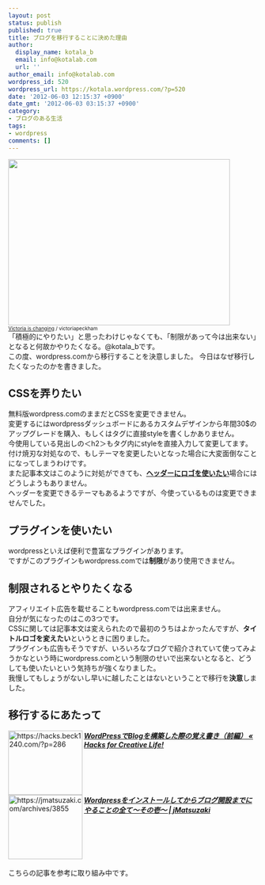 ```yaml
---
layout: post
status: publish
published: true
title: ブログを移行することに決めた理由
author:
  display_name: kotala_b
  email: info@kotalab.com
  url: ''
author_email: info@kotalab.com
wordpress_id: 520
wordpress_url: https://kotala.wordpress.com/?p=520
date: '2012-06-03 12:15:37 +0900'
date_gmt: '2012-06-03 03:15:37 +0900'
category:
- ブログのある生活
tags:
- wordpress
comments: []
---
```

<p><a href="https://kotalab.com/wp-content/uploads/change_120605.jpg" target="_blank"><img src="https://kotalab.com/wp-content/uploads/change_120605.jpg" alt="" title="change_120605" width="448" height="336" class="alignnone size-full wp-image-570" /></a><br />
<span style="font-size:10px;"><a href="https://www.flickr.com/photos/victoriapeckham/1346099385/" target="_blank">Victoria is changing</a> / victoriapeckham</span><br />
「積極的にやりたい」と思ったわけじゃなくても、「制限があって今は出来ない」となると何故かやりたくなる。@kotala_bです。<br />
この度、wordpress.comから移行することを決意しました。 今日はなぜ移行したくなったのかを書きました。<br />
</p>
<!--more-->
<h2>CSSを弄りたい</h2>
<p>無料版wordpress.comのままだとCSSを変更できません。<br />
変更するにはwordpressダッシュボードにあるカスタムデザインから年間30$のアップグレードを購入、もしくはタグに直接styleを書くしかありません。<br />
今使用している見出しの＜h2＞もタグ内にstyleを直接入力して変更してます。<br />
付け焼刃な対処なので、もしテーマを変更したいとなった場合に大変面倒なことになってしまうわけです。<br />
また記事本文はこのように対処ができても、<strong><a href="https://kotala.wordpress.com/2012/05/29/%E3%82%BF%E3%82%A4%E3%83%88%E3%83%AB%E3%83%AD%E3%82%B4%E3%82%92%E4%BD%9C%E3%81%A3%E3%81%A6%E3%81%BF%E3%81%9F/" target="_blank">ヘッダーにロゴを使いたい</a></strong>場合にはどうしようもありません。<br />
ヘッダーを変更できるテーマもあるようですが、今使っているものは変更できませんでした。</p>
<h2>プラグインを使いたい</h2>
<p>wordpressといえば便利で豊富なプラグインがあります。<br />
ですがこのプラグインもwordpress.comでは<strong>制限</strong>があり使用できません。</p>
<h2>制限されるとやりたくなる</h2>
<p>アフィリエイト広告を載せることもwordpress.comでは出来ません。<br />
自分が気になったのはこの3つです。<br />
CSSに関しては記事本文は変えられたので最初のうちはよかったんですが、<strong>タイトルロゴを変えたい</strong>というときに困りました。<br />
プラグインも広告もそうですが、いろいろなブログで紹介されていて使ってみようかなという時にwordpress.comという制限のせいで出来ないとなると、どうしても使いたいという気持ちが強くなりました。<br />
我慢してもしょうがないし早いに越したことはないということで移行を<strong>決意</strong>しました。</p>
<h2>移行するにあたって</h2>
<p><a href="https://hacks.beck1240.com/?p=286"><img title="WordPressでBlogを構築した際の覚え書き（前編） &laquo; Hacks for Creative Life!" src="https://capture.heartrails.com/150x130/shadow?https://hacks.beck1240.com/?p=286" alt="https://hacks.beck1240.com/?p=286" width="150" height="130" align="left" /></a><em><strong><a href="https://hacks.beck1240.com/?p=286" target="_blank">WordPressでBlogを構築した際の覚え書き（前編） &laquo; Hacks for Creative Life!</a></strong></em><br style="clear:both;" /> <a href="https://jmatsuzaki.com/archives/3855"><img title="Wordpressをインストールしてからブログ開設までにやることの全て～その壱～ | jMatsuzaki" src="https://capture.heartrails.com/150x130/shadow?https://jmatsuzaki.com/archives/3855" alt="https://jmatsuzaki.com/archives/3855" width="150" height="130" align="left" /></a><em><strong><a href="https://jmatsuzaki.com/archives/3855" target="_blank">Wordpressをインストールしてからブログ開設までにやることの全て～その壱～ | jMatsuzaki</a></strong></em><br style="clear:both;" /><br />
こちらの記事を参考に取り組み中です。</p>

